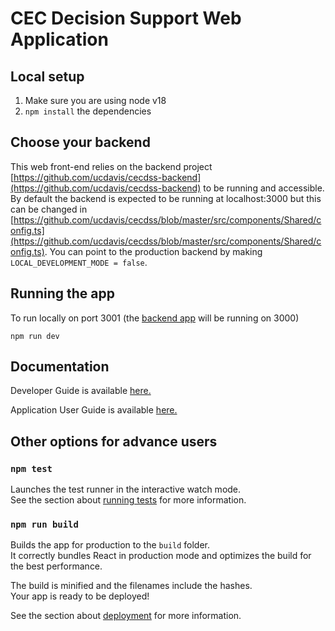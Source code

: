 # CEC Decision Support Web Application

## Local setup

1. Make sure you are using node v18
1. `npm install` the dependencies

## Choose your backend

This web front-end relies on the backend project [https://github.com/ucdavis/cecdss-backend](https://github.com/ucdavis/cecdss-backend) to be running and accessible.  By default the backend is expected to be running at localhost:3000 but this can be changed in [https://github.com/ucdavis/cecdss/blob/master/src/components/Shared/config.ts](https://github.com/ucdavis/cecdss/blob/master/src/components/Shared/config.ts). You can point to the production backend by making `LOCAL_DEVELOPMENT_MODE = false`.

## Running the app

To run locally on port 3001 (the [backend app](https://github.com/ucdavis/cecdss-backend) will be running on 3000)

`npm run dev`

## Documentation

Developer Guide is available [here.](https://github.com/ucdavis/cecdss/wiki/Developer-Guide-V2)

Application User Guide is available [here.](https://github.com/ucdavis/cecdss/wiki/CEC-DSS-Web-Application-User's-Guide)

## Other options for advance users

### `npm test`

Launches the test runner in the interactive watch mode.<br>
See the section about [running tests](https://facebook.github.io/create-react-app/docs/running-tests) for more information.

### `npm run build`

Builds the app for production to the `build` folder.<br>
It correctly bundles React in production mode and optimizes the build for the best performance.

The build is minified and the filenames include the hashes.<br>
Your app is ready to be deployed!

See the section about [deployment](https://facebook.github.io/create-react-app/docs/deployment) for more information.
